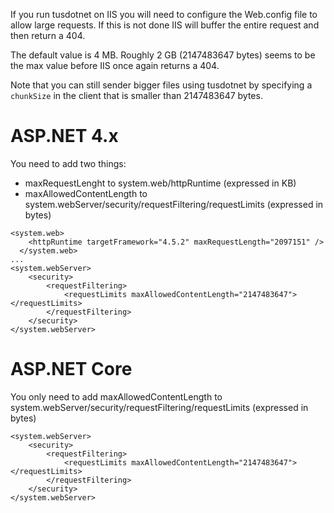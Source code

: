 If you run tusdotnet on IIS you will need to configure the Web.config file to allow large requests. 
If this is not done IIS will buffer the entire request and then return a 404. 

The default value is 4 MB.
Roughly 2 GB (2147483647 bytes) seems to be the max value before IIS once again returns a 404. 

Note that you can still sender bigger files using tusdotnet by specifying a `chunkSize` in the client that is smaller than 2147483647 bytes.

# ASP.NET 4.x

You need to add two things:
* maxRequestLenght to system.web/httpRuntime (expressed in KB)
* maxAllowedContentLength to system.webServer/security/requestFiltering/requestLimits (expressed in bytes)

```
<system.web>
    <httpRuntime targetFramework="4.5.2" maxRequestLength="2097151" />
  </system.web>
...
<system.webServer>
	<security>
		<requestFiltering>
			<requestLimits maxAllowedContentLength="2147483647"></requestLimits>
		</requestFiltering>
	</security>
</system.webServer>

```

# ASP.NET Core

You only need to add maxAllowedContentLength to system.webServer/security/requestFiltering/requestLimits (expressed in bytes)

```
<system.webServer>
	<security>
		<requestFiltering>
			<requestLimits maxAllowedContentLength="2147483647"></requestLimits>
		</requestFiltering>
	</security>
</system.webServer>
```


